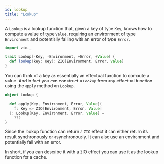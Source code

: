 ```yaml
---
id: lookup
title: "Lookup"
---
```


A `Lookup` is a lookup function that, given a key of type `Key`, knows how to compute a value of type `Value`, requiring an environment of type `Environment` and potentially failing with an error of type `Error`.

```scala mdoc
import zio._

trait Lookup[-Key, -Environment, +Error, +Value] {
  def lookup(key: Key): ZIO[Environment, Error, Value]
}
```

You can think of a key as essentially an effectual function to compute a value. And in fact you can construct a `Lookup` from any effectual function using the `apply` method on `Lookup`.

```scala mdoc
object Lookup {

  def apply[Key, Environment, Error, Value](
    f: Key => ZIO[Environment, Error, Value]
  ): Lookup[Key, Environment, Error, Value] =
    ???
}
```

Since the lookup function can return a `ZIO` effect it can either return its result synchronously or asynchronously. It can also use an environment and potentially fail with an error.

In short, if you can describe it with a ZIO effect you can use it as the lookup function for a cache.
